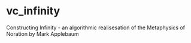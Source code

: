 # vc_infinity
Constructing Infinity - an algorithmic realisesation of the Metaphysics of Noration by Mark Applebaum
